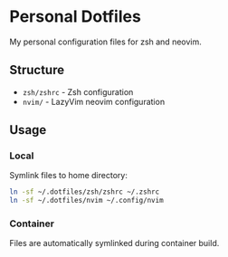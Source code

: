 # Personal Dotfiles

My personal configuration files for zsh and neovim.

## Structure

- `zsh/zshrc` - Zsh configuration
- `nvim/` - LazyVim neovim configuration

## Usage

### Local
Symlink files to home directory:
```bash
ln -sf ~/.dotfiles/zsh/zshrc ~/.zshrc
ln -sf ~/.dotfiles/nvim ~/.config/nvim
```

### Container
Files are automatically symlinked during container build.
